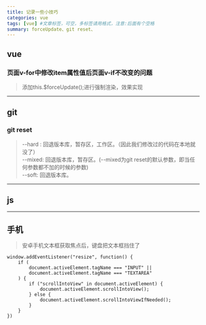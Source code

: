 ```yaml
---
title: 记录一些小技巧
categories: vue
tags: [vue] #文章标签，可空，多标签请用格式，注意:后面有个空格
summary: forceUpdate、git reset、
---
```


## vue
### 页面v-for中修改item属性值后页面v-if不改变的问题
> 添加this.$forceUpdate();进行强制渲染，效果实现

********************

## git 
### git reset 
> --hard : 回退版本库，暂存区，工作区。（因此我们修改过的代码在本地就没了）<br> 
> --mixed: 回退版本库，暂存区。(--mixed为git reset的默认参数，即当任何参数都不加的时候的参数)<br> 
> --soft: 回退版本库。

********************

## js

********************
## 手机
> 安卓手机文本框获取焦点后，键盘把文本框挡住了
```
window.addEventListener("resize", function() {
    if (
        document.activeElement.tagName === "INPUT" ||
        document.activeElement.tagName === "TEXTAREA"
    ) {
        if ("scrollIntoView" in document.activeElement) {
            document.activeElement.scrollIntoView();
        } else {
            document.activeElement.scrollIntoViewIfNeeded();
        }
    }
})
```